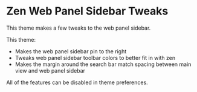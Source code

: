 # Zen Web Panel Sidebar Tweaks

This theme makes a few tweaks to the web panel sidebar. 

This theme:
- Makes the web panel sidebar pin to the right
- Tweaks web panel sidebar toolbar colors to better fit in with zen
- Makes the margin around the search bar match spacing between main view and web panel sidebar

All of the features can be disabled in theme preferences.
